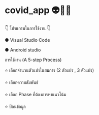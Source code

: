 # covid_app 👽👻💀

👇 โปรแกรมในการใช้งาน 👇

● Visual Studio Code

● Android studio


การใช้งาน (A 5-step Process)

⭐ เลือกจำนวนตัวแปรในสมการ (2 ตัวแปร , 3 ตัวแปร)

⭐ เลือกความสัมพันธ์

⭐ เลือก Phase ที่ต้องการหาแนวโน้ม

⭐ ป้อนข้อมูล

